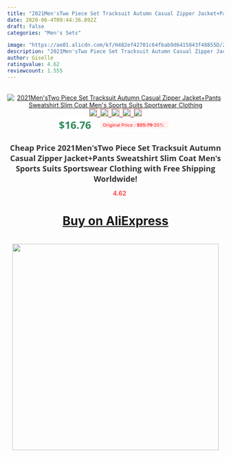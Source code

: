 ```yaml
---
title: "2021Men'sTwo Piece Set Tracksuit Autumn Casual Zipper Jacket+Pants Sweatshirt Slim Coat Men's Sports Suits Sportswear Clothing"
date: 2020-06-4T09:44:36.892Z
draft: false
categories: "Men's Sets"

image: "https://ae01.alicdn.com/kf/H482ef42701c64fbab9d6415843f48855D/2021Men-sTwo-Piece-Set-Tracksuit-Autumn-Casual-Zipper-Jacket-Pants-Sweatshirt-Slim-Coat-Men-s-Sports.jpg"
description: "2021Men'sTwo Piece Set Tracksuit Autumn Casual Zipper Jacket+Pants Sweatshirt Slim Coat Men's Sports Suits Sportswear Clothing"
author: Giselle
ratingvalue: 4.62
reviewcount: 1.555
---
```

<br>
<div style="text-align: center;">
<a href="https://s.click.aliexpress.com/e/_99TzQ5" target="_blank" rel="nofollow noopener noreferrer"><img alt="2021Men'sTwo Piece Set Tracksuit Autumn Casual Zipper Jacket+Pants Sweatshirt Slim Coat Men's Sports Suits Sportswear Clothing" class="magnifier-image" src="https://ae01.alicdn.com/kf/H482ef42701c64fbab9d6415843f48855D/2021Men-sTwo-Piece-Set-Tracksuit-Autumn-Casual-Zipper-Jacket-Pants-Sweatshirt-Slim-Coat-Men-s-Sports.jpg_640x640.jpg">
<br>
<img style="border:1px solid salmon" src="https://ae01.alicdn.com/kf/H482ef42701c64fbab9d6415843f48855D/2021Men-sTwo-Piece-Set-Tracksuit-Autumn-Casual-Zipper-Jacket-Pants-Sweatshirt-Slim-Coat-Men-s-Sports.jpg_120x120.jpg">&nbsp;&nbsp;<img style="border:1px solid salmon" src="https://ae01.alicdn.com/kf/Hb29ff437e4444cc686ee3e8681eb88e8t/2021Men-sTwo-Piece-Set-Tracksuit-Autumn-Casual-Zipper-Jacket-Pants-Sweatshirt-Slim-Coat-Men-s-Sports.jpg_120x120.jpg">&nbsp;&nbsp;<img style="border:1px solid salmon" src="https://ae01.alicdn.com/kf/H9cfb6d3387bb4417935df7e13b2ab9c5E/2021Men-sTwo-Piece-Set-Tracksuit-Autumn-Casual-Zipper-Jacket-Pants-Sweatshirt-Slim-Coat-Men-s-Sports.jpg_120x120.jpg">&nbsp;&nbsp;<img style="border:1px solid salmon" src="https://ae01.alicdn.com/kf/Heff1cbeae13e4f4b984828270c00f8b3t/2021Men-sTwo-Piece-Set-Tracksuit-Autumn-Casual-Zipper-Jacket-Pants-Sweatshirt-Slim-Coat-Men-s-Sports.jpg_120x120.jpg">&nbsp;&nbsp;<img style="border:1px solid salmon" src="https://ae01.alicdn.com/kf/He023874e7baa4c7d927aa69f30a71568z/2021Men-sTwo-Piece-Set-Tracksuit-Autumn-Casual-Zipper-Jacket-Pants-Sweatshirt-Slim-Coat-Men-s-Sports.jpg_120x120.jpg"></a></div><br0>
<div style="text-align: center;"><span style="background-color: white; border: 0px; box-sizing: border-box; color: seagreen; display: inline-block; font-family: &quot;open sans&quot; , &quot;arial&quot; , &quot;helvetica&quot; , sans-serif , &quot;heiti&quot;; font-size: 24px; font-stretch: inherit; font-weight: 700; line-height: inherit; margin: 0px 10px 0px 0px; padding: 0px; vertical-align: middle;">$16.76 </span>
<span style="background: rgb(255 , 241 , 241); border-radius: 3px; border: 0px; box-sizing: border-box; color: #ff4747; display: inline-block; font-family: inherit; font-size: 12px; font-stretch: inherit; font-style: inherit; font-variant: inherit; font-weight: 600; line-height: inherit; margin: 0px; padding: 2px 5px; transform: scale(0.9); vertical-align: middle;">Original Price : <b style="text-decoration: line-through;">$25.79 </b> 35%&nbsp;&nbsp;</span></div>
<h1 style="color: #333333; display: inline-block; font-family: &quot;open sans&quot; , &quot;arial&quot; , &quot;helvetica&quot; , sans-serif , &quot;heiti&quot;; font-size: 18px; font-stretch: inherit; font-weight: 700; text-align: center;">Cheap Price 2021Men'sTwo Piece Set Tracksuit Autumn Casual Zipper Jacket+Pants Sweatshirt Slim Coat Men's Sports Suits Sportswear Clothing with Free Shipping Worldwide!</h1>
<div style="color: #ff4747; text-align: center;">
<img src="https://4.bp.blogspot.com/-M0ZcTcb-5uY/XleCXlxnR4I/AAAAAAAAAEc/OrjgMkXV1oMQFaCRZj5HQwOCBcu3w1FegCPcBGAYYCw/s1600/star.png" style="height: 15px;">&nbsp;<b>4.62</b></div>
<div class="button_cont" align="center"><a class="buynow_a" href="https://s.click.aliexpress.com/e/_99TzQ5" target="_blank" rel="nofollow noopener noreferrer"><H1>Buy on AliExpress</H1></a></div><br>
<div class="separator" style="clear: both; text-align: center;">
<img src="https://lh3.googleusercontent.com/-pTy5HemUv9M/XlePHvY0dAI/AAAAAAAAAE4/0nX5iRUoIWY8eMW9Dpxeirr157OZliDIgCLcBGAsYHQ/s1600/badge.gif" width="480">
</div>

